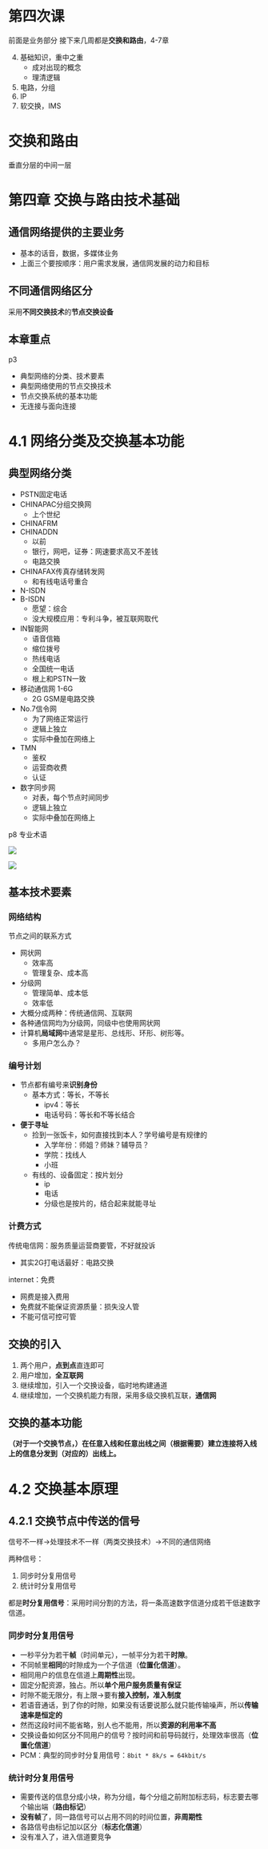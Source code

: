 # 第四次课

前面是业务部分
接下来几周都是**交换和路由**，4-7章

4. 基础知识，重中之重
   - 成对出现的概念
   - 理清逻辑
5. 电路，分组
6. IP
7. 软交换，IMS


# 交换和路由

垂直分层的中间一层

# 第四章 交换与路由技术基础


## 通信网络提供的主要业务
- 基本的话音，数据，多媒体业务
- 上面三个要按顺序：用户需求发展，通信网发展的动力和目标

## 不同通信网络区分
采用**不同交换技术**的**节点交换设备**

## 本章重点
p3
- 典型网络的分类、技术要素
- 典型网络使用的节点交换技术
- 节点交换系统的基本功能
- 无连接与面向连接

# 4.1 网络分类及交换基本功能
## 典型网络分类
- PSTN固定电话
- CHINAPAC分组交换网
  - 上个世纪
- CHINAFRM
- CHINADDN
  - 以前
  - 银行，网吧，证券：网速要求高又不差钱
  - 电路交换
- CHINAFAX传真存储转发网
  - 和有线电话号重合
- N-ISDN
- B-ISDN
  - 愿望：综合
  - 没大规模应用：专利斗争，被互联网取代
- IN智能网
  - 语音信箱
  - 缩位拨号
  - 热线电话
  - 全国统一电话
  - 根上和PSTN一致
- 移动通信网 1-6G
  - 2G GSM是电路交换
- No.7信令网
  - 为了网络正常运行
  - 逻辑上独立
  - 实际中叠加在网络上
- TMN
  - 鉴权
  - 运营商收费
  - 认证
- 数字同步网
  - 对表，每个节点时间同步
  - 逻辑上独立
  - 实际中叠加在网络上

p8 专业术语

![](https://s3.bmp.ovh/imgs/2023/03/05/2c9ef485bf7d8e19.png)

![](https://s3.bmp.ovh/imgs/2023/03/05/fd10c4c6a58ebadc.png)

## 基本技术要素

### 网络结构
节点之间的联系方式
- 网状网
  - 效率高
  - 管理复杂、成本高
- 分级网
  - 管理简单、成本低
  - 效率低
- 大概分成两种：传统通信网、互联网
- 各种通信网均为分级网，同级中也使用网状网
- 计算机**局域网**中通常是星形、总线形、环形、树形等。
  - 多用户怎么办？

### 编号计划
- 节点都有编号来**识别身份**
  - 基本方式：等长，不等长
    - ipv4：等长
    - 电话号码：等长和不等长结合
- **便于寻址**
  - 捡到一张饭卡，如何直接找到本人？学号编号是有规律的
    - 入学年份：师姐？师妹？辅导员？
    - 学院：找线人
    - 小班
  - 有线的、设备固定：按片划分
    - ip
    - 电话
    - 分级也是按片的，结合起来就能寻址

### 计费方式
传统电信网：服务质量运营商要管，不好就投诉
- 其实2G打电话最好：电路交换

internet：免费
- 网费是接入费用
- 免费就不能保证资源质量：损失没人管
- 不能可信可控可管

## 交换的引入
1. 两个用户，**点到点**直连即可
2. 用户增加，**全互联网**
3. 继续增加，引入一个交换设备，临时地构建通道
4. 继续增加，一个交换机能力有限，采用多级交换机互联，**通信网**

## 交换的基本功能

**（对于一个交换节点，）在任意入线和任意出线之间（根据需要）建立连接将入线上的信息分发到（对应的）出线上。**

# 4.2 交换基本原理
## 4.2.1   交换节点中传送的信号
信号不一样->处理技术不一样（两类交换技术）->不同的通信网络

两种信号：
1. 同步时分复用信号
2. 统计时分复用信号

都是**时分复用信号**：采用时间分割的方法，将一条高速数字信道分成若干低速数字信道。

### 同步时分复用信号
- 一秒平分为若干**帧**（时间单元），一帧平分为若干**时隙**。
- 不同帧里**相同**的时隙成为一个子信道（**位置化信道**）。
- 相同用户的信息在信道上**周期性**出现。
- 固定分配资源，独占。所以**单个用户服务质量有保证**
- 时隙不能无限分，有上限->要有**接入控制，准入制度**
- 若语音通话，到了你的时隙，如果没有话要说那么就只能传输噪声，所以**传输速率是恒定的**
- 然而这段时间不能省略，别人也不能用，所以**资源的利用率不高**
- 交换设备如何区分不同用户的信号？按时间和前导码就行，处理效率很高（**位置化信道**）
- PCM：典型的同步时分复用信号：`8bit * 8k/s = 64kbit/s`

### 统计时分复用信号
- 需要传送的信息分成小块，称为分组，每个分组之前附加标志码，标志要去哪个输出端（**路由标记**）
- **没有帧**了，同一路信号可以占用不同的时间位置，**非周期性**
- 各路信号由标记加以区分（**标志化信道**）
- 没有准入了，进入信道要竞争
